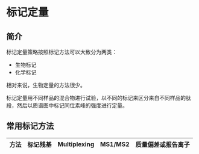 # 标记定量

## 简介

标记定量策略按照标记方法可以大致分为两类：

- 生物标记
- 化学标记

相对来说，生物定量的方法很少。

标记定量用不同样品的混合物进行试验，以不同的标记来区分来自不同样品的肽段，然后以质谱图中标记同位素峰的强度进行定量。


## 常用标记方法

|方法|标记残基|Multiplexing|MS1/MS2|质量偏差或报告离子|
---|---|---|---|---|
